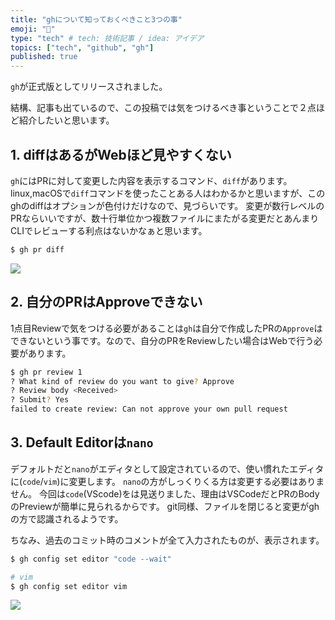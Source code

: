 ```yaml
---
title: "ghについて知っておくべきこと3つの事"
emoji: "🎉"
type: "tech" # tech: 技術記事 / idea: アイデア
topics: ["tech", "github", "gh"]
published: true
---
```


`gh`が正式版としてリリースされました。

結構、記事も出ているので、この投稿では気をつけるべき事ということで２点ほど紹介したいと思います。


## 1. diffはあるがWebほど見やすくない
`gh`にはPRに対して変更した内容を表示するコマンド、`diff`があります。
linux,macOSで`diff`コマンドを使ったことある人はわかるかと思いますが、このghのdiffはオプションが色付けだけなので、見づらいです。
変更が数行レベルのPRならいいですが、数十行単位かつ複数ファイルにまたがる変更だとあんまりCLIでレビューする利点はないかなぁと思います。
```zsh
$ gh pr diff
```

![](https://storage.googleapis.com/zenn-user-upload/o49ddn62edu2beykac65m53hm82j)


## 2. 自分のPRはApproveできない
1点目Reviewで気をつける必要があることは`gh`は自分で作成したPRの`Approve`はできないという事です。なので、自分のPRをReviewしたい場合はWebで行う必要があります。
```zsh
$ gh pr review 1
? What kind of review do you want to give? Approve
? Review body <Received>
? Submit? Yes
failed to create review: Can not approve your own pull request
```


## 3. Default Editorは`nano`
デフォルトだと`nano`がエディタとして設定されているので、使い慣れたエディタに(`code`/`vim`)に変更します。
`nano`の方がしっくりくる方は変更する必要はありません。
今回は`code`(VScode)をは見送りました、理由はVSCodeだとPRのBodyのPreviewが簡単に見られるからです。
git同様、ファイルを閉じると変更がghの方で認識されるようです。

ちなみ、過去のコミット時のコメントが全て入力されたものが、表示されます。

```zsh
$ gh config set editor "code --wait"

# vim
$ gh config set editor vim

```

![](https://storage.googleapis.com/zenn-user-upload/kqpfb91uaflswmcdivs2pqp5ua1m)

